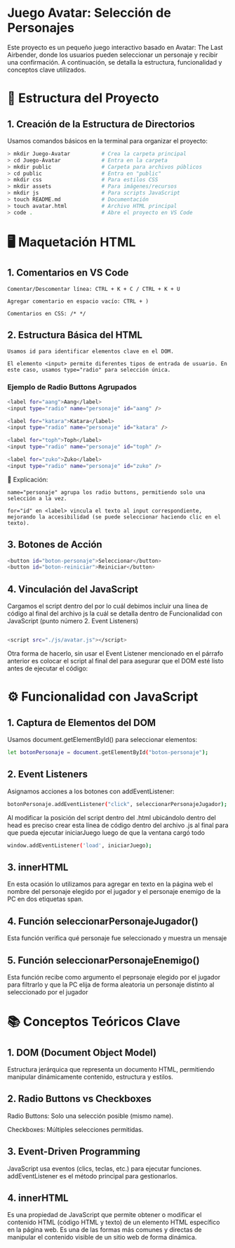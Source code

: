# Juego Avatar: Selección de Personajes

Este proyecto es un pequeño juego interactivo basado en Avatar: The Last Airbender, donde los usuarios pueden seleccionar un personaje y recibir una confirmación. A continuación, se detalla la estructura, funcionalidad y conceptos clave utilizados.

# 📂 Estructura del Proyecto

## 1. Creación de la Estructura de Directorios

Usamos comandos básicos en la terminal para organizar el proyecto:

```sh
> mkdir Juego-Avatar          # Crea la carpeta principal
> cd Juego-Avatar             # Entra en la carpeta
> mkdir public                # Carpeta para archivos públicos
> cd public                   # Entra en "public"
> mkdir css                   # Para estilos CSS
> mkdir assets                # Para imágenes/recursos
> mkdir js                    # Para scripts JavaScript
> touch README.md             # Documentación
> touch avatar.html           # Archivo HTML principal
> code .                      # Abre el proyecto en VS Code

```

# 🖥️ Maquetación HTML

## 1. Comentarios en VS Code

    Comentar/Descomentar línea: CTRL + K + C / CTRL + K + U

    Agregar comentario en espacio vacío: CTRL + )

    Comentarios en CSS: /* */

## 2. Estructura Básica del HTML

    Usamos id para identificar elementos clave en el DOM.

    El elemento <input> permite diferentes tipos de entrada de usuario. En este caso, usamos type="radio" para selección única.

### Ejemplo de Radio Buttons Agrupados

```sh
<label for="aang">Aang</label>
<input type="radio" name="personaje" id="aang" />

<label for="katara">Katara</label>
<input type="radio" name="personaje" id="katara" />

<label for="toph">Toph</label>
<input type="radio" name="personaje" id="toph" />

<label for="zuko">Zuko</label>
<input type="radio" name="personaje" id="zuko" />

```

🔹 Explicación:

    name="personaje" agrupa los radio buttons, permitiendo solo una selección a la vez.

    for="id" en <label> vincula el texto al input correspondiente, mejorando la accesibilidad (se puede seleccionar haciendo clic en el texto).

## 3. Botones de Acción

```sh
<button id="boton-personaje">Seleccionar</button>
<button id="boton-reiniciar">Reiniciar</button>

```

## 4. Vinculación del JavaScript

Cargamos el script dentro del <head> por lo cuál debimos incluir una línea de código al final del archivo js la cuál se detalla dentro de Funcionalidad con JavaScript (punto número 2. Event Listeners)

```sh

<script src="./js/avatar.js"></script>

```

Otra forma de hacerlo, sin usar el Event Listener mencionado en el párrafo anterior es colocar el script al final del <body> para asegurar que el DOM esté listo antes de ejecutar el código:

# ⚙️ Funcionalidad con JavaScript

## 1. Captura de Elementos del DOM

Usamos document.getElementById() para seleccionar elementos:

```sh
let botonPersonaje = document.getElementById("boton-personaje");
```

## 2. Event Listeners

Asignamos acciones a los botones con addEventListener:

```sh
botonPersonaje.addEventListener("click", seleccionarPersonajeJugador);
```

Al modificar la posición del script dentro del .html ubicándolo dentro del head es preciso crear esta línea de código dentro del archivo .js al final para que pueda ejecutar iniciarJuego luego de que la ventana cargó todo

```sh
window.addEventListener('load', iniciarJuego);
```

## 3. innerHTML

En esta ocasión lo utilizamos para agregar en texto en la página web el nombre del personaje elegido por el jugador y el personaje enemigo de la PC en dos etiquetas span.

## 4. Función seleccionarPersonajeJugador()

Esta función verifica qué personaje fue seleccionado y muestra un mensaje

## 5. Función seleccionarPersonajeEnemigo()

Esta función recibe como argumento el peprsonaje elegido por el jugador para filtrarlo y que la PC elija de forma aleatoria un personaje distinto al seleccionado por el jugador

# 📚 Conceptos Teóricos Clave

## 1. DOM (Document Object Model)

Estructura jerárquica que representa un documento HTML, permitiendo manipular dinámicamente contenido, estructura y estilos.

## 2. Radio Buttons vs Checkboxes

Radio Buttons: Solo una selección posible (mismo name).

Checkboxes: Múltiples selecciones permitidas.

## 3. Event-Driven Programming

JavaScript usa eventos (clics, teclas, etc.) para ejecutar funciones. addEventListener es el método principal para gestionarlos.

## 4. innerHTML

Es una propiedad de JavaScript que permite obtener o modificar el contenido HTML (código HTML y texto) de un elemento HTML específico en la página web. Es una de las formas más comunes y directas de manipular el contenido visible de un sitio web de forma dinámica.
